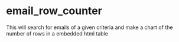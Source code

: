 # email_row_counter
This will search for emails of a given criteria and make a chart of the number of rows in a embedded html table
